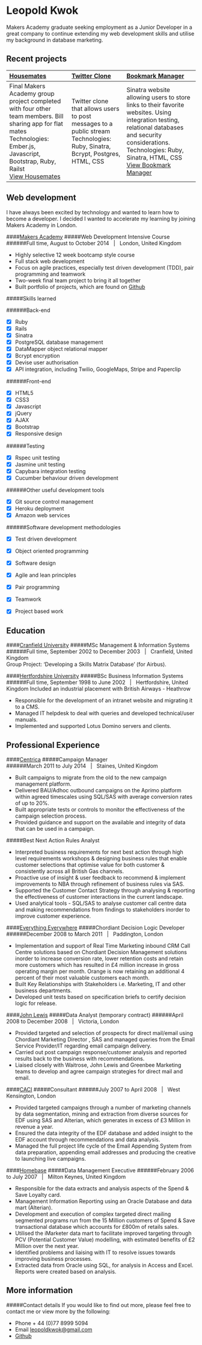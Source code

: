 Leopold Kwok
===========================

Makers Academy graduate seeking employment as a Junior Developer in a great company to continue extending my web development skills and utilise my background in database marketing.

Recent projects
---------------

| [Housemates] | [Twitter Clone] | [Bookmark Manager] |
|:--------------|:--------------|:--------------|
| Final Makers Academy group project completed with four other team members. Bill sharing app for flat mates <br> Technologies: Ember.js, Javascript, Bootstrap, Ruby, Railst<br> [View Housemates] | Twitter clone that allows users to post messages to a public stream <br> Technologies: Ruby, Sinatra, Bcrypt, Postgres, HTML, CSS <br> | Sinatra website allowing users to store links to their favorite websites. Using integration testing, relational databases and security considerations. <br> Technologies: Ruby, Sinatra, HTML, CSS <br>[View Bookmark Manager]|


Web development
----------------

I have always been excited by technology and wanted to learn how to become a developer. I decided I wanted to accelerate my learning by joining Makers Academy in London.

####[Makers Academy]
#####Web Development Intensive Course
######Full time, August to October 2014 &nbsp; | &nbsp; London, United Kingdom
- Highly selective 12 week bootcamp style course
- Full stack web development
- Focus on agile practices, especially test driven development (TDD), pair programming and teamwork
- Two-week final team project to bring it all together
- Built portfolio of projects, which are found on [Github]

#####Skills learned

######Back-end
- [x] Ruby
- [x] Rails 
- [x] Sinatra 
- [x] PostgreSQL database management
- [x] DataMapper object relational mapper
- [x] Bcrypt encryption
- [x] Devise user authorisation
- [x] API integration, including Twilio, GoogleMaps, Stripe and Paperclip

######Front-end
- [x] HTML5
- [x] CSS3
- [x] Javascript
- [x] jQuery
- [x] AJAX
- [x] Bootstrap
- [x] Responsive design

######Testing 
- [x] Rspec unit testing
- [x] Jasmine unit testing
- [x] Capybara integration testing
- [x] Cucumber behaviour driven development

######Other useful development tools
- [x] Git source control management
- [x] Heroku deployment
- [x] Amazon web services

######Software development methodologies
- [x] Test driven development
- [x] Object oriented programming
- [x] Software design 
- [x] Agile and lean principles
- [x] Pair programming
- [x] Teamwork
- [x] Project based work


Education
---------

####[Cranfield University]
#####MSc Management & Information Systems 
######Full time, September 2002 to December 2003 &nbsp; | &nbsp; Cranfield, United Kingdom  
Group Project: ‘Developing a Skills Matrix Database’ (for Airbus).




####[Hertfordshire University]
#####BSc Business Information Systems
######Full time, September 1998 to June 2002 &nbsp; | &nbsp; Hertfordshire, United Kingdom
Included an industrial placement with British Airways - Heathrow	
- Responsible for the development of an intranet website and migrating it to a CMS.
- Managed IT helpdesk to deal with queries and developed technical/user manuals.
- Implemented and supported Lotus Domino servers and clients.




Professional Experience
-----------------------

####[Centrica]
#####Campaign Manager  
######March 2011 to July 2014 &nbsp; | &nbsp; Staines, United Kingdom
- Built campaigns to migrate from the old to the new campaign management platform.
- Delivered BAU/Adhoc outbound campaigns on the Aprimo platform within agreed timescales using SQL/SAS with average conversion rates of up to 20%. 
- Built appropriate tests or controls to monitor the effectiveness of the campaign selection process.
- Provided guidance and support on the available and integrity of data that can be used in a campaign.

#####Best Next Action Rules Analyst
- Interpreted business requirements for next best action through high level requirements workshops & designing business rules that enable customer selections that optimise value for both customer & consistently across all British Gas channels. 
- Proactive use of insight & user feedback to recommend & implement improvements to NBA through refinement of business rules via SAS.
- Supported the Customer Contact Strategy through analysing & reporting the effectiveness of customer interactions in the current landscape.
- Used analytical tools - SQL/SAS to analyse customer call centre data and making recommendations from findings to stakeholders inorder to improve customer experience. 



####[Everything Everywhere]
#####Chordiant Decision Logic Developer
######December 2008 to March 2011 &nbsp; | &nbsp; Paddington, London
- Implementation and support of Real Time Marketing inbound CRM Call Centre solutions based on Chordiant Decision Management solutions inorder to increase conversion rate, lower retention costs and retain more customers which has resulted in £4 million increase in gross operating margin per month. Orange is now retaining an additional 4 percent of their most valuable customers each month.
- Built Key Relationships with Stakeholders i.e. Marketing, IT and other business departments.
- Developed unit tests based on specification briefs to certify decision logic for release.


####[John Lewis]
#####Data Analyst (temporary contract)
######April 2008 to December 2008 &nbsp; | &nbsp; Victoria, London
- Provided targeted and selection of prospects for direct mail/email using Chordiant Marketing Director , SAS and managed queries from the Email Service Provider/IT regarding email campaign delivery.
- Carried out post campaign response/customer analysis and reported results back to the business with recommendations.
- Liaised closely with Waitrose, John Lewis and Greenbee Marketing teams to develop and agree campaign strategies for direct mail and email.



####[CACI]
#####Consultant
######July 2007 to April 2008 &nbsp; | &nbsp; West Kensington, London
- Provided targeted campaigns through a number of marketing channels by data
segmentation, mining and extraction from diverse sources for EDF using SAS and Alterian, which generates in excess of £3 Million in revenue a year.
- Ensured the data integrity of the EDF database and added insight to the EDF account
	through recommendations and data analysis.
- Managed the full project life cycle of the Email Appending System from data preparation, appending email addresses and producing the creative to launching live campaigns.


####[Homebase]
#####Data Management Executive
######February 2006 to July 2007 &nbsp; | &nbsp; Milton Keynes, United Kingdom
- Responsible for the data extracts and analysis aspects of the Spend & Save Loyalty card.
- Management Information Reporting using an Oracle Database and data mart (Alterian).
- Development and execution of complex targeted direct mailing segmented programs run
from the 15 Million customers of Spend & Save transactional database which accounts for £800m of retails sales. 
- Utilised the iMarketer data mart to facilitate improved targeting through PCV (Potential Customer Value) modelling, with estimated benefits of £2 Million over the next year.
- Identified problems and liaising with IT to resolve issues towards improving business processes.
- Extracted data from Oracle using SQL, for analysis in Access and Excel. Reports were created based on analysis.



More information
----------------
#####Contact details
If you would like to find out more, please feel free to contact me or view more by the following:  
- Phone + 44 (0)77 8999 5094
- Email [leopoldkwok@gmail.com]
- [Github]



[Housemates]: https://github.com/leopoldkwok/housemates
[Twitter Clone]: https://github.com/leopoldkwok/week6-challenge6
[Bookmark Manager]: https://github.com/leopoldkwok/bookmarkmanager



[View Bookmark Manager]: https://github.com/leopoldkwok/bookmarkmanager


[View Housemates]: http://myhousemate.herokuapp.com/

[Makers Academy]: http://www.makersacademy.com/
[Cranfield University]: http://www.cranfield.ac.uk/
[Hertfordshire University]: http://www.herts.ac.uk/

[Centrica]: http://www.centrica.com/
[Everything Everywhere]: http://www.ee.co.uk
[John Lewis]: http://www.johnlewis.com/
[CACI]: http://www.caci.co.uk/
[Homebase]: http://www.homebase.co.uk

[leopoldkwok@gmail.com]: mailto:leopoldkwok@gmail.com
[Github]: https://github.com/leopoldkwok